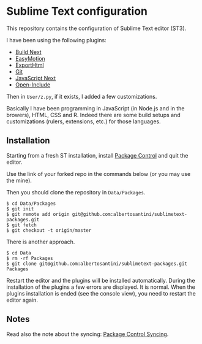 Sublime Text configuration
==========================

This repository contains the configuration of Sublime Text editor (ST3).

I have been using the following plugins:

- [Build Next](https://github.com/albertosantini/sublimetext-buildnext)
- [EasyMotion](https://github.com/tednaleid/sublime-EasyMotion)
- [ExportHtml](https://github.com/facelessuser/ExportHtml)
- [Git](https://github.com/kemayo/sublime-text-git)
- [JavaScript Next](https://github.com/Benvie/JavaScriptNext.tmLanguage)
- [Open-Include](https://github.com/SublimeText/Open-Include)

Then in `User/z.py`, if it exists, I added a few customizations.

Basically I have been programming in JavaScript (in Node.js and in the browers), HTML, CSS and R. Indeed there are some build setups and customizations (rulers, extensions, etc.) for those languages.

Installation
------------

Starting from a fresh ST installation, install [Package Control](https://sublime.wbond.net/installation) and quit the editor.

Use the link of your forked repo in the commands below (or you may use the mine).

Then you should clone the repository  in `Data/Packages`.

```
$ cd Data/Packages
$ git init
$ git remote add origin git@github.com:albertosantini/sublimetext-packages.git
$ git fetch
$ git checkout -t origin/master
```

There is another approach.

```
$ cd Data
$ rm -rf Packages
$ git clone git@github.com:albertosantini/sublimetext-packages.git Packages
```

Restart the editor and the plugins will be installed automatically. During the installation of the plugins a few errors are displayed. It is normal. When the plugins installation is ended (see the console view), you need to restart the editor again.

Notes
-----

Read also the note about the syncing: [Package Control Syncing](https://sublime.wbond.net/docs/syncing).
